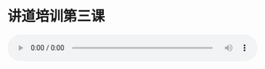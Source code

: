 # 讲道培训第三课

<audio style="width: 100%;" preload="false" controls controlslist="nodownload"><source src="//file.simai.life/audio/mp3/old/25044.mp3" type="audio/mpeg">Your browser does not support the audio element.</audio>


